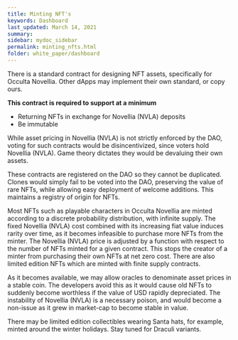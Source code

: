 ```yaml
---
title: Minting NFT's
keywords: Dashboard
last_updated: March 14, 2021
summary: 
sidebar: mydoc_sidebar
permalink: minting_nfts.html
folder: white_paper/dashboard
---
```


There is a standard contract for designing NFT assets, specifically for Occulta Novellia. Other dApps may implement their own standard, or copy ours.

**This contract is required to support at a minimum**
- Returning NFTs in exchange for Novellia (NVLA) deposits
- Be immutable

While asset pricing in Novellia (NVLA) is not strictly enforced by the DAO, voting for such contracts would be disincentivized, since voters hold Novellia (NVLA). Game theory dictates they would be devaluing their own assets.

These contracts are registered on the DAO so they cannot be duplicated. Clones would simply fail to be voted into the DAO, preserving the value of rare NFTs, while allowing easy deployment of welcome additions. This maintains a registry of origin for NFTs.

Most NFTs such as playable characters in Occulta Novellia are minted according to a discrete probability distribution, with infinite supply. The fixed Novellia (NVLA) cost combined with its increasing fiat value induces rarity over time, as it becomes infeasible to purchase more NFTs from the minter. The Novellia (NVLA) price is adjusted by a function with respect to the number of NFTs minted for a given contract. This stops the creator of a minter from purchasing their own NFTs at net zero cost. There are also limited edition NFTs which are minted with finite supply contracts.

As it becomes available, we may allow oracles to denominate asset prices in a stable coin. The developers avoid this as it would cause old NFTs to suddenly become worthless if the value of USD rapidly depreciated. The instability of Novellia (NVLA) is a necessary poison, and would become a non-issue as it grew in market-cap to become stable in value.

There may be limited edition collectibles wearing Santa hats, for example, minted around the winter holidays. Stay tuned for Draculi variants.
